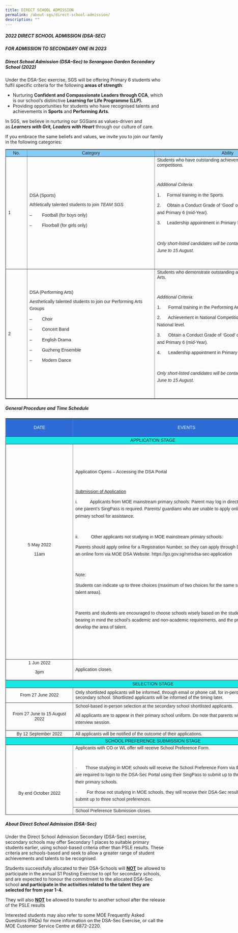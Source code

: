 ```yaml
---
title: DIRECT SCHOOL ADMISSION
permalink: /about-sgs/direct-school-admission/
description: ""
---
```

##### **2022 DIRECT SCHOOL ADMISSION (DSA-SEC)**<br>
##### **FOR ADMISSION TO SECONDARY ONE IN 2023**

##### **Direct School Admission (DSA–Sec) to Serangoon Garden Secondary School (2022)**

Under the DSA-Sec exercise, SGS will be offering Primary 6 students who fulfil specific criteria for the following&nbsp;**areas of strength**:

*   Nurturing&nbsp;**Confident and Compassionate Leaders through CCA**, which is our school’s distinctive&nbsp;**Learning for Life Programme (LLP).**
*   Providing opportunities for students who have recognised talents and achievements in&nbsp;**Sports**&nbsp;and&nbsp;**Performing Arts**.

In SGS, we believe in nurturing our SGSians as values-driven and as&nbsp;**_Learners with Grit, Leaders with Heart_**&nbsp;through our culture of care.

If you embrace the same beliefs and values, we invite you to join our family in the following categories:


<table border="1" style="box-sizing: border-box; color: rgb(34, 34, 34); font-family: Montserrat, sans-serif; font-size: 14px; font-style: normal; font-variant-ligatures: normal; font-variant-caps: normal; font-weight: 300; letter-spacing: normal; orphans: 2; text-align: start; text-transform: none; white-space: normal; widows: 2; word-spacing: 0px; -webkit-text-stroke-width: 0px; text-decoration-thickness: initial; text-decoration-style: initial; text-decoration-color: initial; border-collapse: collapse; width: 930px;"><tbody style="box-sizing: border-box;"><tr style="box-sizing: border-box;"><td style="box-sizing: border-box; width: 67.3958px; background-color: rgb(136, 203, 247); text-align: center;"><strong style="box-sizing: border-box; font-weight: bolder;">No.</strong></td><td style="box-sizing: border-box; width: 402.153px; background-color: rgb(136, 203, 247); text-align: center;"><strong style="box-sizing: border-box; font-weight: bolder;">Category</strong></td><td style="box-sizing: border-box; width: 459.456px; background-color: rgb(136, 203, 247); text-align: center;"><strong style="box-sizing: border-box; font-weight: bolder;">Ability</strong></td></tr><tr style="box-sizing: border-box;"><td style="box-sizing: border-box; width: 67.3958px;">1</td><td style="box-sizing: border-box; width: 402.153px;"><strong style="box-sizing: border-box; font-weight: bolder;">DSA (Sports)</strong><p style="box-sizing: border-box; margin: 0px 0px 10px; line-height: 1.6;"></p><p style="box-sizing: border-box; margin: 0px 0px 10px; line-height: 1.6;">Athletically talented students to join<span>&nbsp;</span><em style="box-sizing: border-box;">TEAM SGS</em></p><p style="box-sizing: border-box; margin: 0px 0px 10px; line-height: 1.6;">–&nbsp;&nbsp;&nbsp;&nbsp;&nbsp;&nbsp;&nbsp; Football (for boys only)</p><p style="box-sizing: border-box; margin: 0px 0px 10px; line-height: 1.6;">–&nbsp;&nbsp;&nbsp;&nbsp;&nbsp;&nbsp;&nbsp; Floorball (for girls only)</p></td><td style="box-sizing: border-box; width: 459.456px;">Students who have outstanding achievements at recognised competitions.<p style="box-sizing: border-box; margin: 0px 0px 10px; line-height: 1.6;"></p><p style="box-sizing: border-box; margin: 0px 0px 10px; line-height: 1.6;">&nbsp;</p><p style="box-sizing: border-box; margin: 0px 0px 10px; line-height: 1.6;"><strong style="box-sizing: border-box; font-weight: bolder;"><em style="box-sizing: border-box;">Additional Criteria:</em></strong></p><p style="box-sizing: border-box; margin: 0px 0px 10px; line-height: 1.6;">1.&nbsp;&nbsp;&nbsp;&nbsp; Formal training in the Sports.</p><p style="box-sizing: border-box; margin: 0px 0px 10px; line-height: 1.6;">2.&nbsp;&nbsp;&nbsp;&nbsp; Obtain a Conduct Grade of ‘Good’ or better in Primary 5 (overall) and Primary 6 (mid-Year).</p><p style="box-sizing: border-box; margin: 0px 0px 10px; line-height: 1.6;">3.&nbsp;&nbsp;&nbsp;&nbsp; Leadership appointment in Primary School will be preferred.</p><p style="box-sizing: border-box; margin: 0px 0px 10px; line-height: 1.6;">&nbsp;</p><p style="box-sizing: border-box; margin: 0px 0px 10px; line-height: 1.6;"><em style="box-sizing: border-box;">Only short-listed candidates will be contacted for selection from 27 June to 15 August.</em></p><p style="box-sizing: border-box; margin: 0px 0px 10px; line-height: 1.6;"><em style="box-sizing: border-box;">&nbsp;</em></p></td></tr><tr style="box-sizing: border-box;"><td style="box-sizing: border-box; width: 67.3958px;">2</td><td style="box-sizing: border-box; width: 402.153px;"><strong style="box-sizing: border-box; font-weight: bolder;">DSA (Performing Arts)</strong><p style="box-sizing: border-box; margin: 0px 0px 10px; line-height: 1.6;"></p><p style="box-sizing: border-box; margin: 0px 0px 10px; line-height: 1.6;">Aesthetically talented students to join our Performing Arts Groups</p><p style="box-sizing: border-box; margin: 0px 0px 10px; line-height: 1.6;">–&nbsp;&nbsp;&nbsp;&nbsp;&nbsp;&nbsp;&nbsp; Choir</p><p style="box-sizing: border-box; margin: 0px 0px 10px; line-height: 1.6;">–&nbsp;&nbsp;&nbsp;&nbsp;&nbsp;&nbsp;&nbsp; Concert Band</p><p style="box-sizing: border-box; margin: 0px 0px 10px; line-height: 1.6;">–&nbsp;&nbsp;&nbsp;&nbsp;&nbsp;&nbsp;&nbsp; English Drama</p><p style="box-sizing: border-box; margin: 0px 0px 10px; line-height: 1.6;">–&nbsp;&nbsp;&nbsp;&nbsp;&nbsp;&nbsp;&nbsp; Guzheng Ensemble</p><p style="box-sizing: border-box; margin: 0px 0px 10px; line-height: 1.6;">–&nbsp;&nbsp;&nbsp;&nbsp;&nbsp;&nbsp;&nbsp; Modern Dance</p><p style="box-sizing: border-box; margin: 0px 0px 10px; line-height: 1.6;">&nbsp;</p></td><td style="box-sizing: border-box; width: 459.456px;">Students who demonstrate outstanding achievements in Performing Arts.<p style="box-sizing: border-box; margin: 0px 0px 10px; line-height: 1.6;"></p><p style="box-sizing: border-box; margin: 0px 0px 10px; line-height: 1.6;">&nbsp;</p><p style="box-sizing: border-box; margin: 0px 0px 10px; line-height: 1.6;"><strong style="box-sizing: border-box; font-weight: bolder;"><em style="box-sizing: border-box;">Additional Criteria:</em></strong></p><p style="box-sizing: border-box; margin: 0px 0px 10px; line-height: 1.6;">1.&nbsp;&nbsp;&nbsp;&nbsp;&nbsp; Formal training in the Performing Arts.</p><p style="box-sizing: border-box; margin: 0px 0px 10px; line-height: 1.6;">2.&nbsp;&nbsp;&nbsp;&nbsp;&nbsp; Achievement in National Competitions/accomplishment at National level.</p><p style="box-sizing: border-box; margin: 0px 0px 10px; line-height: 1.6;">3.&nbsp;&nbsp;&nbsp;&nbsp;&nbsp; Obtain a Conduct Grade of ‘Good’ or better in Primary 5 (overall) and Primary 6 (mid-Year).</p><p style="box-sizing: border-box; margin: 0px 0px 10px; line-height: 1.6;">4.&nbsp;&nbsp;&nbsp;&nbsp;&nbsp; Leadership appointment in Primary School will be preferred.</p><p style="box-sizing: border-box; margin: 0px 0px 10px; line-height: 1.6;">&nbsp;</p><p style="box-sizing: border-box; margin: 0px 0px 10px; line-height: 1.6;"><em style="box-sizing: border-box;">Only short-listed candidates will be contacted for selection from 27 June to 15 August.</em></p><p style="box-sizing: border-box; margin: 0px 0px 10px; line-height: 1.6;">&nbsp;</p></td></tr></tbody></table>


##### **General Procedure and Time Schedule**

<table border="1" style="box-sizing: border-box; color: rgb(34, 34, 34); font-family: Montserrat, sans-serif; font-size: 14px; font-style: normal; font-variant-ligatures: normal; font-variant-caps: normal; font-weight: 300; letter-spacing: normal; orphans: 2; text-align: start; text-transform: none; white-space: normal; widows: 2; word-spacing: 0px; -webkit-text-stroke-width: 0px; text-decoration-thickness: initial; text-decoration-style: initial; text-decoration-color: initial; border-collapse: collapse; width: 928.507px; height: 1244px;"><tbody style="box-sizing: border-box;"><tr style="box-sizing: border-box; height: 56px;"><td width="141" style="box-sizing: border-box; width: 211.806px; text-align: center; height: 56px; background-color: rgb(45, 107, 214);"><span style="box-sizing: border-box; color: rgb(255, 255, 255);"><strong style="box-sizing: border-box; font-weight: bolder;">DATE</strong></span></td><td width="460" style="box-sizing: border-box; width: 715.706px; text-align: center; height: 56px; background-color: rgb(45, 107, 214);"><span style="box-sizing: border-box; color: rgb(255, 255, 255);"><strong style="box-sizing: border-box; font-weight: bolder;">EVENTS</strong></span></td></tr><tr style="box-sizing: border-box; height: 24px;"><td colspan="2" style="box-sizing: border-box; width: 927.512px; height: 24px; background-color: rgb(25, 230, 226); text-align: center;"><strong style="box-sizing: border-box; font-weight: bolder;">APPLICATION STAGE</strong></td></tr><tr style="box-sizing: border-box; height: 675px;"><td width="141" style="box-sizing: border-box; width: 211.806px; text-align: center; height: 675px;">5 May 2022<p style="box-sizing: border-box; margin: 0px 0px 10px; line-height: 1.6;"></p><p style="box-sizing: border-box; margin: 0px 0px 10px; line-height: 1.6;">11am</p></td><td width="460" style="box-sizing: border-box; width: 715.706px; height: 675px;">Application Opens – Accessing the DSA Portal<p style="box-sizing: border-box; margin: 0px 0px 10px; line-height: 1.6;"></p><p style="box-sizing: border-box; margin: 0px 0px 10px; line-height: 1.6;">&nbsp;</p><p style="box-sizing: border-box; margin: 0px 0px 10px; line-height: 1.6;"><u style="box-sizing: border-box;">Submission of Application</u></p><p style="box-sizing: border-box; margin: 0px 0px 10px; line-height: 1.6;">i.&nbsp;&nbsp;&nbsp;&nbsp;&nbsp;&nbsp;&nbsp;&nbsp;&nbsp;<span>&nbsp;</span><strong style="box-sizing: border-box; font-weight: bolder;">Applicants from MOE mainstream primary schools</strong>: Parent may log in directly to DSA-Sec Portal. Only one parent’s SingPass is required. Parents/ guardians who are unable to apply online can approach their child’s primary school for assistance.</p><p style="box-sizing: border-box; margin: 0px 0px 10px; line-height: 1.6;">&nbsp;</p><p style="box-sizing: border-box; margin: 0px 0px 10px; line-height: 1.6;">ii.&nbsp;&nbsp;&nbsp;&nbsp;&nbsp;&nbsp;&nbsp;&nbsp;&nbsp;<span>&nbsp;</span><strong style="box-sizing: border-box; font-weight: bolder;">Other applicants not studying in MOE mainstream primary schools</strong>:</p><p style="box-sizing: border-box; margin: 0px 0px 10px; line-height: 1.6;">Parents should apply online for a Registration Number, so they can apply through DSA Portal. This is done using an online form via MOE DSA Website. https://go.gov.sg/nmsdsa-sec-application</p><p style="box-sizing: border-box; margin: 0px 0px 10px; line-height: 1.6;">&nbsp;</p><p style="box-sizing: border-box; margin: 0px 0px 10px; line-height: 1.6;"><strong style="box-sizing: border-box; font-weight: bolder;">Note:</strong></p><p style="box-sizing: border-box; margin: 0px 0px 10px; line-height: 1.6;">Students can indicate up to three choices (maximum of two choices for the same school under two different talent areas).</p><p style="box-sizing: border-box; margin: 0px 0px 10px; line-height: 1.6;">&nbsp;</p><p style="box-sizing: border-box; margin: 0px 0px 10px; line-height: 1.6;"><strong style="box-sizing: border-box; font-weight: bolder;">Parents and students are encouraged to choose schools wisely based on the student’s aptitudes and strengths, bearing in mind the school’s academic and non-academic requirements, and the programmes available to develop the area of talent</strong>.</p></td></tr><tr style="box-sizing: border-box; height: 64px;"><td width="141" style="box-sizing: border-box; width: 211.806px; text-align: center; height: 64px;">1 Jun 2022<p style="box-sizing: border-box; margin: 0px 0px 10px; line-height: 1.6;"></p><p style="box-sizing: border-box; margin: 0px 0px 10px; line-height: 1.6;">3pm</p></td><td width="460" style="box-sizing: border-box; width: 715.706px; height: 64px;">Application closes.</td></tr><tr style="box-sizing: border-box; height: 24px;"><td colspan="2" style="box-sizing: border-box; width: 927.512px; height: 24px; background-color: rgb(25, 230, 226); text-align: center;"><strong style="box-sizing: border-box; font-weight: bolder;">SELECTION STAGE</strong></td></tr><tr style="box-sizing: border-box; height: 47px;"><td width="141" style="box-sizing: border-box; width: 211.806px; text-align: center; height: 47px;">From 27 June 2022</td><td width="460" style="box-sizing: border-box; width: 715.706px; height: 47px;"><strong style="box-sizing: border-box; font-weight: bolder;">Only shortlisted applicants</strong><span>&nbsp;</span>will be informed, through email or phone call, for in-person selection session at the secondary school. Shortlisted applicants will be informed of the timing later.</td></tr><tr style="box-sizing: border-box; height: 72px;"><td width="141" style="box-sizing: border-box; width: 211.806px; text-align: center; height: 72px;">From 27 June to 15 August 2022</td><td width="460" style="box-sizing: border-box; width: 715.706px; height: 72px;"><strong style="box-sizing: border-box; font-weight: bolder;">School-based in-person selection at the secondary school shortlisted applicants.</strong><p style="box-sizing: border-box; margin: 0px 0px 10px; line-height: 1.6;"></p><p style="box-sizing: border-box; margin: 0px 0px 10px; line-height: 1.6;">All applicants are to appear in their primary school uniform. Do note that parents will not be allowed in the interview session.</p></td></tr><tr style="box-sizing: border-box; height: 10px;"><td width="141" style="box-sizing: border-box; width: 211.806px; text-align: center; height: 10px;">By 12 September 2022</td><td width="460" style="box-sizing: border-box; width: 715.706px; height: 10px;">All applicants will be notified of the outcome of their applications.</td></tr><tr style="box-sizing: border-box; height: 10px;"><td colspan="2" style="box-sizing: border-box; width: 927.512px; height: 10px; background-color: rgb(25, 230, 226); text-align: center;"><strong style="box-sizing: border-box; font-weight: bolder;">SCHOOL PREFERENCE SUBMISSION STAGE</strong></td></tr><tr style="box-sizing: border-box; height: 165px;"><td rowspan="2" width="141" style="box-sizing: border-box; width: 211.806px; height: 222px;"><p style="box-sizing: border-box; margin: 0px 0px 10px; line-height: 1.6; text-align: center;">By end October 2022</p></td><td width="460" style="box-sizing: border-box; width: 715.706px; height: 165px;"><strong style="box-sizing: border-box; font-weight: bolder;">Applicants with CO or WL offer will receive School Preference Form.</strong><p style="box-sizing: border-box; margin: 0px 0px 10px; line-height: 1.6;"></p><p style="box-sizing: border-box; margin: 0px 0px 10px; line-height: 1.6;">&nbsp;</p><p style="box-sizing: border-box; margin: 0px 0px 10px; line-height: 1.6;">·&nbsp;&nbsp;&nbsp;&nbsp;&nbsp;&nbsp; Those studying in MOE schools will receive the School Preference Form via their Primary Schools.&nbsp; They are required to login to the DSA-Sec Portal using their SingPass to submit up to three school preferences or at their primary schools.</p><p style="box-sizing: border-box; margin: 0px 0px 10px; line-height: 1.6;">·&nbsp;&nbsp;&nbsp;&nbsp;&nbsp;&nbsp;&nbsp; For those not studying in MOE schools, they will receive their DSA-Sec results via email. They are to submit up to three school preferences.</p></td></tr><tr style="box-sizing: border-box; height: 57px;"><td width="460" style="box-sizing: border-box; width: 715.706px; height: 57px;"><strong style="box-sizing: border-box; font-weight: bolder;">School Preference Submission closes.</strong><p style="box-sizing: border-box; margin: 0px 0px 10px; line-height: 1.6;"></p><p style="box-sizing: border-box; margin: 0px 0px 10px; line-height: 1.6;">&nbsp;</p><p style="box-sizing: border-box; margin: 0px 0px 10px; line-height: 1.6;">·&nbsp;&nbsp;&nbsp;&nbsp;&nbsp;&nbsp;&nbsp; DSA-Sec offers not taken up will be considered as lapsed if applicants do not submit their school preference.</p></td></tr><tr style="box-sizing: border-box; height: 24px;"><td colspan="2" style="box-sizing: border-box; width: 927.512px; height: 24px; background-color: rgb(25, 230, 226); text-align: center;"><strong style="box-sizing: border-box; font-weight: bolder;">RESULTS RELEASE STAGE</strong></td></tr><tr style="box-sizing: border-box; height: 16px;"><td width="141" style="box-sizing: border-box; width: 211.806px; height: 16px;"><p style="box-sizing: border-box; margin: 0px 0px 10px; line-height: 1.6; text-align: center;">By late November 2022</p></td><td width="460" style="box-sizing: border-box; width: 715.706px; height: 16px;">Release of DSA-Sec results together with PSLE results through Primary Schools.</td></tr></tbody></table>

##### **About Direct School Admission (DSA-Sec)**

Under the Direct School Admission Secondary (DSA-Sec) exercise, secondary schools may offer Secondary 1 places to suitable primary students earlier, using school-based criteria other than PSLE results. These criteria are schools-based and seek to allow a greater range of student achievements and talents to be recognised.

Students successfully allocated to their DSA-Schools will <span style="text-decoration: underline;"><strong>NOT</strong></span>&nbsp;be allowed to participate in the annual S1 Posting Exercise to opt for secondary schools, and are expected to honour the commitment to the allocated DSA-Sec school&nbsp;**and participate in the activities related to the talent they are selected for from year 1-4.**

They will also&nbsp;<span style="text-decoration: underline;"><strong>NOT</strong></span>&nbsp;be allowed to transfer to another school after the release of the PSLE results

Interested students may also refer to some MOE Frequently Asked Questions (FAQs) for more information on the DSA-Sec Exercise, or call the MOE Customer Service Centre at 6872-2220.